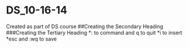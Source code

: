 DS_10-16-14
===========
Created as part of DS course
##Creating the Secondary Heading
###Creating the Tertiary Heading
*: to command and q to quit
*i to insert
*esc and :wq to save
